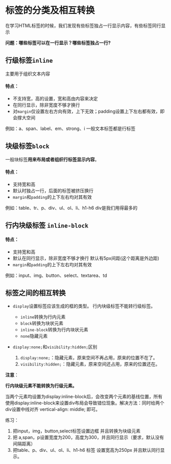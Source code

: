# 标签的分类及相互转换

在学习HTML标签的时候，我们发现有些标签独占一行显示内容，有些标签同行显示

**问题：哪些标签可以在一行显示？哪些标签独占一行?**

## 行级标签`inline`

主要用于组织文本内容

#### 特点：

- 不支持宽，高的设置，宽和高由内容来决定
- 在同行显示，除非宽度不够才换行
- 对`margin`仅设置左右方向有效，上下无效；padding设置上下左右都有效，即会撑大空间

例如：a、span、label、em、strong、i  一般文本标签都是行标签

## 块级标签`block`

一般块标签**用来布局或者组织行标签显示内容**。

#### 特点：

- 支持宽和高
- 默认时独占一行，后面的标签被挤压换行
- `margin`和`padding`的上下左右均对其有效

例如：table、tr、p、div、ul、ol、li、h1-h6  div是我们用得最多的

## 行内块级标签 `inline-block`

#### 特点：

- 支持宽和高
- 默认在同行显示，除非宽度不够才换行  默认有5px间距(这个距离是外边距)
- `margin`和`padding`的上下左右均对其有效

例如：input、img、button、select、textarea、td

## 标签之间的相互转换

- `display`设置标签应该生成的框的类型。  行内块级标签不能转行级标签。
    - `inline`转换为行内元素
    - `block`转换为块状元素
    - `inline-block`转换为行内块状元素
    - `none`隐藏元素
    
- `display:none;`和`visibility:hidden;`区别
    1. `display:none;`：隐藏元素，原来空间不再占用，原来的位置不在了。   
    2. `visibility:hidden;`：隐藏元素，原来空间还占用，原来的位置还在。

**注意**：

**行内块级元素不能转换为行级元素。**

当两个元素均设置为display:inline-block后，会改变两个元素的基线位置，所有使用display:inline-block来设置div布局会导致错位现象。解决方法：同时给两个div设置中线对齐  vertical-align: middle; 即可。

练习：

1. 把input，img，button,select标签设置边框 并且转换为块级元素
2. 把 a,span，p设置宽度为200，高度为300，并且同行显示（要求，默认没有间隔距离）
3. 把table、p、div、ul、ol、li、h1-h6  标签 设置宽高为250px 并且默认同行显示。